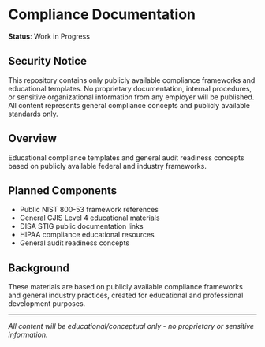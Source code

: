 # Compliance Documentation

**Status**: Work in Progress

## Security Notice
This repository contains only publicly available compliance frameworks and educational templates. No proprietary documentation, internal procedures, or sensitive organizational information from any employer will be published. All content represents general compliance concepts and publicly available standards only.

## Overview
Educational compliance templates and general audit readiness concepts based on publicly available federal and industry frameworks.

## Planned Components
- Public NIST 800-53 framework references
- General CJIS Level 4 educational materials
- DISA STIG public documentation links
- HIPAA compliance educational resources
- General audit readiness concepts

## Background
These materials are based on publicly available compliance frameworks and general industry practices, created for educational and professional development purposes.

---
*All content will be educational/conceptual only - no proprietary or sensitive information.*
